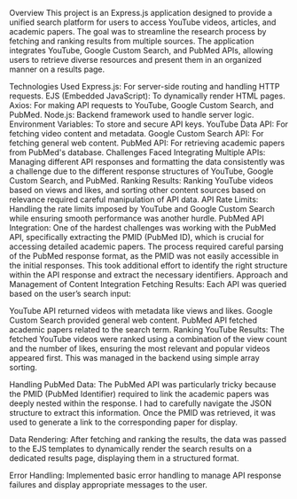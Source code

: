 Overview
This project is an Express.js application designed to provide a unified search platform for users to access YouTube videos, articles, and academic papers. The goal was to streamline the research process by fetching and ranking results from multiple sources. The application integrates YouTube, Google Custom Search, and PubMed APIs, allowing users to retrieve diverse resources and present them in an organized manner on a results page.

Technologies Used
Express.js: For server-side routing and handling HTTP requests.
EJS (Embedded JavaScript): To dynamically render HTML pages.
Axios: For making API requests to YouTube, Google Custom Search, and PubMed.
Node.js: Backend framework used to handle server logic.
Environment Variables: To store and secure API keys.
YouTube Data API: For fetching video content and metadata.
Google Custom Search API: For fetching general web content.
PubMed API: For retrieving academic papers from PubMed's database.
Challenges Faced
Integrating Multiple APIs: Managing different API responses and formatting the data consistently was a challenge due to the different response structures of YouTube, Google Custom Search, and PubMed.
Ranking Results: Ranking YouTube videos based on views and likes, and sorting other content sources based on relevance required careful manipulation of API data.
API Rate Limits: Handling the rate limits imposed by YouTube and Google Custom Search while ensuring smooth performance was another hurdle.
PubMed API Integration: One of the hardest challenges was working with the PubMed API, specifically extracting the PMID (PubMed ID), which is crucial for accessing detailed academic papers. The process required careful parsing of the PubMed response format, as the PMID was not easily accessible in the initial responses. This took additional effort to identify the right structure within the API response and extract the necessary identifiers.
Approach and Management of Content Integration
Fetching Results: Each API was queried based on the user’s search input:

YouTube API returned videos with metadata like views and likes.
Google Custom Search provided general web content.
PubMed API fetched academic papers related to the search term.
Ranking YouTube Results: The fetched YouTube videos were ranked using a combination of the view count and the number of likes, ensuring the most relevant and popular videos appeared first. This was managed in the backend using simple array sorting.

Handling PubMed Data: The PubMed API was particularly tricky because the PMID (PubMed Identifier) required to link the academic papers was deeply nested within the response. I had to carefully navigate the JSON structure to extract this information. Once the PMID was retrieved, it was used to generate a link to the corresponding paper for display.

Data Rendering: After fetching and ranking the results, the data was passed to the EJS templates to dynamically render the search results on a dedicated results page, displaying them in a structured format.

Error Handling: Implemented basic error handling to manage API response failures and display appropriate messages to the user.